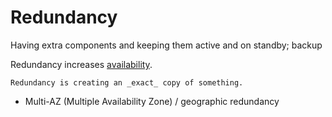 # Redundancy

Having extra components and keeping them active and on standby; backup

Redundancy increases [availability](../goals/availability.md).

~~~admonish note title="Redundancy vs. replication"
Redundancy is creating an _exact_ copy of something.
~~~

* Multi-AZ (Multiple Availability Zone) / geographic redundancy
